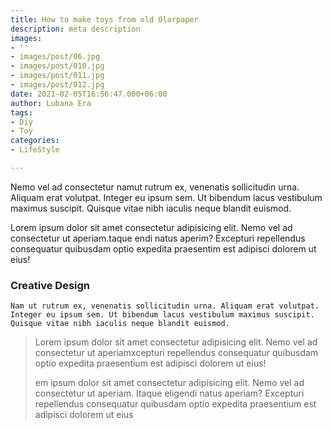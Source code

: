 ```yaml
---
title: How to make toys from old Olarpaper
description: meta description
images:
- ''
- images/post/06.jpg
- images/post/010.jpg
- images/post/011.jpg
- images/post/012.jpg
date: 2021-02-05T16:56:47.000+06:00
author: Lubana Era
tags:
- Diy
- Toy
categories:
- LifeStyle

---
```

Nemo vel ad consectetur namut rutrum ex, venenatis sollicitudin urna. Aliquam erat volutpat. Integer eu ipsum sem. Ut bibendum lacus vestibulum maximus suscipit. Quisque vitae nibh iaculis neque blandit euismod.

Lorem ipsum dolor sit amet consectetur adipisicing elit. Nemo vel ad consectetur ut aperiam.taque endi natus aperim? Excepturi repellendus consequatur quibusdam optio expedita praesentim est adipisci dolorem ut eius!

### Creative Design

    Nam ut rutrum ex, venenatis sollicitudin urna. Aliquam erat volutpat. Integer eu ipsum sem. Ut bibendum lacus vestibulum maximus suscipit. Quisque vitae nibh iaculis neque blandit euismod.

> Lorem ipsum dolor sit amet consectetur adipisicing elit. Nemo vel ad consectetur ut aperiamxcepturi repellendus consequatur quibusdam optio expedita praesentium est adipisci dolorem ut eius!
>
> em ipsum dolor sit amet consectetur adipisicing elit. Nemo vel ad consectetur ut aperiam. Itaque eligendi natus aperiam? Excepturi repellendus consequatur quibusdam optio expedita praesentium est adipisci dolorem ut eius